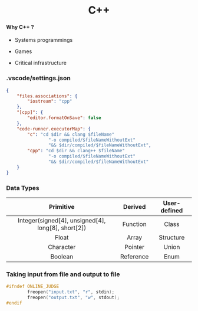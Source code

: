 <div align="center">
    <h1>C++</h1>
</div>

#### Why C++ ?

- Systems programmings

- Games

- Critical infrastructure

### .vscode/settings.json

```json
{
    "files.associations": {
        "iostream": "cpp"
    },
    "[cpp]": {
        "editor.formatOnSave": false
    },
    "code-runner.executorMap": {
        "c": "cd $dir && clang $fileName" 
                "-o compiled/$fileNameWithoutExt"
                "&& $dir/compiled/$fileNameWithoutExt",
        "cpp": "cd $dir && clang++ $fileName" 
                "-o compiled/$fileNameWithoutExt"
                "&& $dir/compiled/$fileNameWithoutExt"
    }
}
```

### Data Types

| Primitive                                          | Derived   | User-defined |
|:--------------------------------------------------:|:---------:|:------------:|
| Integer(signed[4], unsigned[4], long[8], short[2]) | Function  | Class        |
| Float                                              | Array     | Structure    |
| Character                                          | Pointer   | Union        |
| Boolean                                            | Reference | Enum         |

### Taking input from file and output to file

```cpp
#ifndef ONLINE_JUDGE
        freopen("input.txt", "r", stdin);
        freopen("output.txt", "w", stdout);    
#endif
```
